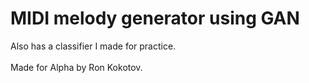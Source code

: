 # MIDI melody generator using GAN
Also has a classifier I made for practice. \
\
Made for Alpha by Ron Kokotov.
